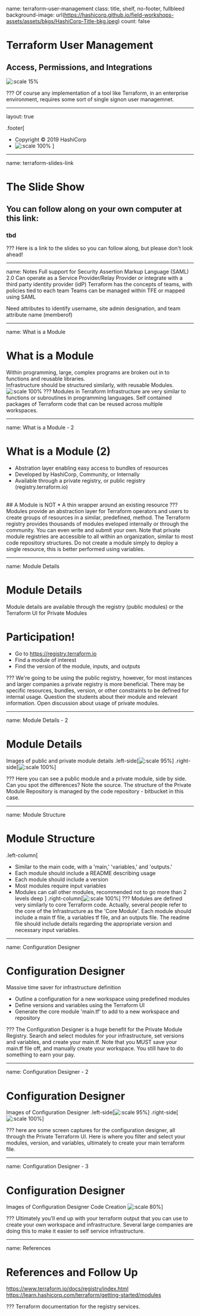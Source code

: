 name: terraform-user-management
class: title, shelf, no-footer, fullbleed
background-image: url(https://hashicorp.github.io/field-workshops-assets/assets/bkgs/HashiCorp-Title-bkg.jpeg)
count: false

# Terraform User Management
## Access, Permissions, and Integrations

![:scale 15%](https://hashicorp.github.io/field-workshops-assets/assets/logos/logo_terraform.png)

???
Of course any implementation of a tool like Terraform, in an enterprise environment, requires some sort of single signon user managemnet.

---
layout: true

.footer[
- Copyright © 2019 HashiCorp
- ![:scale 100%](https://hashicorp.github.io/field-workshops-assets/assets/logos/HashiCorp_Icon_Black.svg)
]

---
name: terraform-slides-link
# The Slide Show
## You can follow along on your own computer at this link:
### tbd

???
Here is a link to the slides so you can follow along, but please don't look ahead!

---
name: Notes
Full support for Security Assertion Markup Language (SAML) 2.0
Can operate as a Service Provider/Relay Provider or integrate with a third party identity provider (idP)
Terraform has the concepts of teams, with policies tied to each team
Teams can be managed within TFE or mapped using SAML 

Need attributes to identify username, site admin designation, and team attribute name (memberof)





---
name: What is a Module
# What is a Module
Within programming, large, complex programs are broken out in to functions and reusable libraries.
<br>
Infrastructure should be structured similarly, with reusable Modules.
![:scale 100%](images/ProgramFunctionCalls.png)
???
Modules in Terraform Infrastructure are very similar to functions or subroutines in programming languages.  Self contained packages of Terraform code that can be reused across multiple workspaces.

---
name: What is a Module - 2
# What is a Module (2)
* Abstration layer enabling easy access to bundles of resources
* Developed by HashiCorp, Community, or Internally
* Available through a private registry, or public registry (registry.terraform.io)
<br>
## A Module is NOT
* A thin wrapper around an existing resource
???
Modules provide an abstraction layer for Terraform operators and users to create groups of resources in a similar, predefined, method.  The Terraform registry provides thousands of modules eveloped internally or through the community.  You can even write and submit your own.  Note that private module registries are accessible to all within an organization, similar to most code repository structures.  Do not create a module simply to deploy a single resource, this is better performed using variables.

---
name: Module Details
# Module Details
Module details are available through the registry (public modules) or the Terraform UI for Private Modules
<br>
# Participation!
* Go to https://registry.terraform.io
* Find a module of interest
* Find the version of the module, inputs, and outputs

???
We're going to be using the public registry, however, for most instances and larger companies a private registry is more beneficial.  There may be specific resources, bundles, version, or other constraints to be defined for internal usage.  Question the students about their module and relevant information.  Open discussion about usage of private modules.

---
name: Module Details - 2
#  Module Details
Images of public and private module details
.left-side[![:scale 95%](images/ModuleDetails.png)]
.right-side[![:scale 100%](images/PrivateModuleDetails.png)]



???
Here you can see a public module and a private module, side by side. Can you spot the differences?  Note the source.  The structure of the Private Module Repository is managed by the code repository - bitbucket in this case.

---
name: Module Structure
# Module Structure
.left-column[
* Similar to the main code, with a 'main,' 'variables,'  and 'outputs.'
* Each module should include a README describing usage
* Each module should include a version
* Most modules require input variables
* Modules can call other modules, recommended not to go more than 2 levels deep
]
.right-column[![:scale 100%](images/ModuleStructure.png)]
???
Modules are defined very similarly to core Terraform code. Actually, several people refer to the core of the Infrastructure as the 'Core Module'.  Each module should include a main tf file, a variables tf file, and an outputs file.  The readme file should include details regarding the appropriate version and necessary input variables.

---
name: Configuration Designer
# Configuration Designer
Massive time saver for infrastructure definition
* Outline a configuration for a new workspace using predefined modules
* Define versions and variables using the Terraform UI
* Generate the core module 'main.tf' to add to a new workspace and repository

???
The Configuration Designer is a huge benefit for the Private Module Registry.  Search and select modules for your infrastructure, set versions and variables, and create your main.tf.  Note that you MUST save your main.tf file off, and manually create your workspace.  You still have to do something to earn your pay.

---
name: Configuration Designer - 2
#  Configuration Designer
Images of Configuration Designer
.left-side[![:scale 95%](images/ConfigurationDesigner1.png)]
.right-side[![:scale 100%](images/ConfigurationDesigner2.png)]



???
here are some screen captures for the configuration designer, all through the Private Terraform UI.  Here is where you filter and select your modules, version, and variables, ultimately to create your main terraform file.

---
name: Configuration Designer - 3
#  Configuration Designer
Images of Configuration Designer Code Creation
![:scale 80%](images/ConfigurationDesigner3.png)]


???
Ultimately you'll end up with your terraform output that you can use to create your own workspace and infrastructure.  Several large companies are doing this to make it easier to self service infrastructure.

---
name: References
#  References and Follow Up

https://www.terraform.io/docs/registry/index.html
https://learn.hashicorp.com/terraform/getting-started/modules

???
Terraform documentation for the registry services.